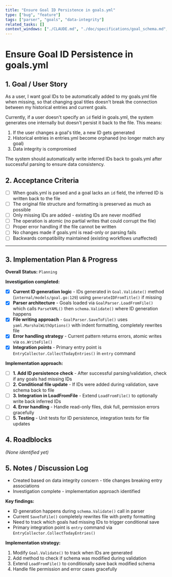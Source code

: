 ```yaml
---
title: "Ensure Goal ID Persistence in goals.yml"
type: ["bug", "feature"]
tags: ["parser", "goals", "data-integrity"]
related_tasks: []
context_windows: ["./CLAUDE.md", "./doc/specifications/goal_schema.md", "./internal/models/*.go", "./internal/parser/*.go"]
---
```


# Ensure Goal ID Persistence in goals.yml

## 1. Goal / User Story

As a user, I want goal IDs to be automatically added to my goals.yml file when missing, so that changing goal titles doesn't break the connection between my historical entries and current goals.

Currently, if a user doesn't specify an `id` field in goals.yml, the system generates one internally but doesn't persist it back to the file. This means:

1. If the user changes a goal's title, a new ID gets generated
2. Historical entries in entries.yml become orphaned (no longer match any goal)
3. Data integrity is compromised

The system should automatically write inferred IDs back to goals.yml after successful parsing to ensure data consistency.

## 2. Acceptance Criteria

- [ ] When goals.yml is parsed and a goal lacks an `id` field, the inferred ID is written back to the file
- [ ] The original file structure and formatting is preserved as much as possible
- [ ] Only missing IDs are added - existing IDs are never modified
- [ ] The operation is atomic (no partial writes that could corrupt the file)
- [ ] Proper error handling if the file cannot be written
- [ ] No changes made if goals.yml is read-only or parsing fails
- [ ] Backwards compatibility maintained (existing workflows unaffected)

---
## 3. Implementation Plan & Progress

**Overall Status:** `Planning`

**Investigation completed:**
- [x] **Current ID generation logic** - IDs generated in `Goal.Validate()` method (`internal/models/goal.go:129`) using `generateIDFromTitle()` if missing
- [x] **Parser architecture** - Goals loaded via `GoalParser.LoadFromFile()` which calls `ParseYAML()` then `schema.Validate()` where ID generation happens
- [x] **File writing approach** - `GoalParser.SaveToFile()` uses `yaml.MarshalWithOptions()` with indent formatting, completely rewrites file
- [x] **Error handling strategy** - Current pattern returns errors, atomic writes via `os.WriteFile()`
- [x] **Integration points** - Primary entry point is `EntryCollector.CollectTodayEntries()` in `entry` command

**Implementation approach:**
- [ ] **1. Add ID persistence check** - After successful parsing/validation, check if any goals had missing IDs
- [ ] **2. Conditional file update** - If IDs were added during validation, save schema back to file
- [ ] **3. Integration in LoadFromFile** - Extend `LoadFromFile()` to optionally write back inferred IDs
- [ ] **4. Error handling** - Handle read-only files, disk full, permission errors gracefully
- [ ] **5. Testing** - Unit tests for ID persistence, integration tests for file updates

## 4. Roadblocks

*(None identified yet)*

## 5. Notes / Discussion Log

- Created based on data integrity concern - title changes breaking entry associations
- Investigation complete - implementation approach identified

**Key findings:**
- ID generation happens during `schema.Validate()` call in parser
- Current `SaveToFile()` completely rewrites file with pretty formatting 
- Need to track which goals had missing IDs to trigger conditional save
- Primary integration point is `entry` command via `EntryCollector.CollectTodayEntries()`

**Implementation strategy:**
1. Modify `Goal.Validate()` to track when IDs are generated
2. Add method to check if schema was modified during validation
3. Extend `LoadFromFile()` to conditionally save back modified schema
4. Handle file permission and error cases gracefully